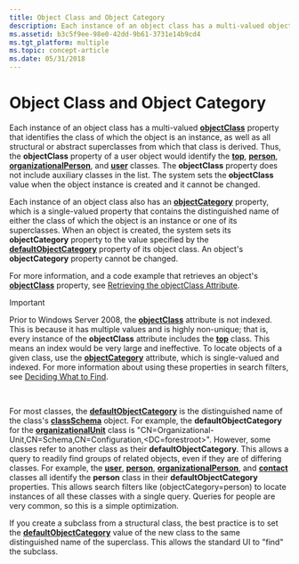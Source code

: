 ```yaml
---
title: Object Class and Object Category
description: Each instance of an object class has a multi-valued objectClass property that identifies the class of which the object is an instance, as well as all structural or abstract superclasses from which that class is derived.
ms.assetid: b3c5f9ee-98e0-42dd-9b61-3731e14b9cd4
ms.tgt_platform: multiple
ms.topic: concept-article
ms.date: 05/31/2018
---
```


# Object Class and Object Category

Each instance of an object class has a multi-valued [**objectClass**](/windows/desktop/ADSchema/a-objectclass) property that identifies the class of which the object is an instance, as well as all structural or abstract superclasses from which that class is derived. Thus, the **objectClass** property of a user object would identify the [**top**](/windows/desktop/ADSchema/c-top), [**person**](/windows/desktop/ADSchema/c-person), [**organizationalPerson**](/windows/desktop/ADSchema/c-organizationalperson), and [**user**](/windows/desktop/ADSchema/c-user) classes. The **objectClass** property does not include auxiliary classes in the list. The system sets the **objectClass** value when the object instance is created and it cannot be changed.

Each instance of an object class also has an [**objectCategory**](/windows/desktop/ADSchema/a-objectcategory) property, which is a single-valued property that contains the distinguished name of either the class of which the object is an instance or one of its superclasses. When an object is created, the system sets its **objectCategory** property to the value specified by the [**defaultObjectCategory**](/windows/desktop/ADSchema/a-defaultobjectcategory) property of its object class. An object's **objectCategory** property cannot be changed.

For more information, and a code example that retrieves an object's [**objectClass**](/windows/desktop/ADSchema/a-objectclass) property, see [Retrieving the objectClass Attribute](retrieving-the-objectclass-property.md).

> [!IMPORTANT]
> Prior to Windows Server 2008, the [**objectClass**](/windows/desktop/ADSchema/a-objectclass) attribute is not indexed. This is because it has multiple values and is highly non-unique; that is, every instance of the **objectClass** attribute includes the [**top**](/windows/desktop/ADSchema/c-top) class. This means an index would be very large and ineffective. To locate objects of a given class, use the [**objectCategory**](/windows/desktop/ADSchema/a-objectcategory) attribute, which is single-valued and indexed. For more information about using these properties in search filters, see [Deciding What to Find](deciding-what-to-find.md).

 

For most classes, the [**defaultObjectCategory**](/windows/desktop/ADSchema/a-defaultobjectcategory) is the distinguished name of the class's [**classSchema**](/windows/desktop/ADSchema/c-classschema) object. For example, the **defaultObjectCategory** for the [**organizationalUnit**](/windows/desktop/ADSchema/c-organizationalunit) class is "CN=Organizational-Unit,CN=Schema,CN=Configuration,<DC=forestroot>". However, some classes refer to another class as their **defaultObjectCategory**. This allows a query to readily find groups of related objects, even if they are of differing classes. For example, the [**user**](/windows/desktop/ADSchema/c-user), [**person**](/windows/desktop/ADSchema/c-person), [**organizationalPerson**](/windows/desktop/ADSchema/c-organizationalperson), and [**contact**](/windows/desktop/ADSchema/c-contact) classes all identify the **person** class in their **defaultObjectCategory** properties. This allows search filters like (objectCategory=person) to locate instances of all these classes with a single query. Queries for people are very common, so this is a simple optimization.

If you create a subclass from a structural class, the best practice is to set the [**defaultObjectCategory**](/windows/desktop/ADSchema/a-defaultobjectcategory) value of the new class to the same distinguished name of the superclass. This allows the standard UI to "find" the subclass.

 

 
